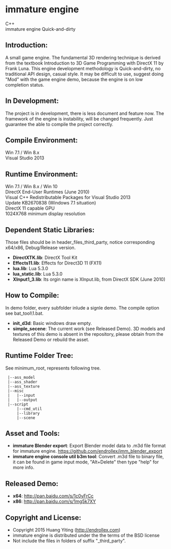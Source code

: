 immature engine
===============
C++  
immature engine
Quick-and-dirty

Introduction:
-------------
A small game engine. 
The fundamental 3D rendering technique is derived from the textbook 
Introduction to 3D Game Programming with DirectX 11 by Frank Luna.
This engine development methodology is Quick-and-dirty, no traditional API design, casual style.
It may be difficult to use, suggest doing "Mod" with the game engine demo, 
because the engine is on low completion status.

In Development:
---------------
The project is in development, there is less document and feature now.
The framework of the engine is instability, will be changed frequently.
Just guarantee the able to compile the project correctly.

Compile Environment:
--------------------
Win 7.1 / Win 8.x  
Visual Studio 2013  

Runtime Environment:
--------------------
Win 7.1 / Win 8.x / Win 10  
DirectX End-User Runtimes (June 2010)  
Visual C++ Redistributable Packages for Visual Studio 2013  
Update KB2670838 (Windows 7.1 situation)  
DirectX 11 capable GPU  
1024X768 minimum display resolution  

Dependent Static Libraries:
---------------------------
Those files should be in header_files_third_party\, 
notice corresponding x64/x86, Debug/Release version.
* **DirectXTK.lib**: DirectX Tool Kit
* **Effects11.lib**: Effects for Direct3D 11 (FX11)
* **lua.lib**: Lua 5.3.0
* **lua_static.lib**: Lua 5.3.0
* **XInput1_3.lib**: Its orgin name is XInput.lib, from DirectX SDK (June 2010)

How to Compile:
---------------
In demo folder, every subfolder inlude a signle demo.
The compile option see bat_tool\1.bat.
* **init_d3d**: Basic windows draw empty.
* **simple_secene**: The current work (see Released Demo).
3D models and textures of this demo is absent in the repository, 
please obtain from the Released Demo or rebuild the asset.

Runtime Folder Tree:
--------------------
See minimum_root\, represents following tree.

	 |--ass_model
	 |--ass_shader
	 |--ass_texture
	 |--misc
	 |   |--input
	 |   |--output
	 |--script
	     |--cmd_util
	     |--library
	     |--scene


Asset and Tools:
----------------
* **immature Blender export**: 
Export Blender model data to .m3d file format for immature engine. 
https://github.com/endrollex/imm_blender_export
* **immature engine console util b3m tool**: 
Convert .m3d file to binary file, it can be found in game input mode,
"Alt+Delete" then type "help" for more info.

Released Demo:
--------------
* **x64**: http://pan.baidu.com/s/1c0yFrCc
* **x86**: http://pan.baidu.com/s/1mg5k7XY

Copyright and License:
----------------------
* Copyright 2015 Huang Yiting (http://endrollex.com)
* immature engine is distributed under the the terms of the BSD license
* Not include the files in folders of suffix "_third_party".